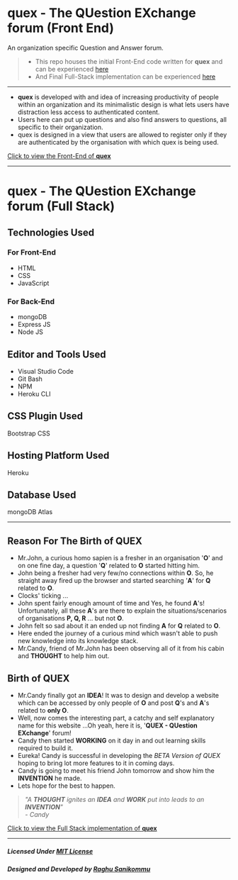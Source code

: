 # quex - The QUestion EXchange forum (Front End)
An organization specific Question and Answer forum.
> * This repo houses the initial Front-End code written for **quex** and can be experienced [here](https://quex.netlify.app) 
>  * And Final Full-Stack implementation can be experienced [here](https://quex.herokuapp.com)
***

* **quex** is developed with and idea of increasing productivity of people within an organization and its minimalistic design is what lets users have distraction less access to authenticated content. <br>
* Users here can put up questions and also find answers to questions, all specific to their organization.
* quex is designed in a view that users are allowed to register only if they are authenticated by the organisation with which quex is being used.

[Click to view the Front-End of **quex**](https://quex.netlify.app)

***

# quex - The QUestion EXchange forum (Full Stack)

## Technologies Used
### For Front-End
* HTML
* CSS
* JavaScript

### For Back-End
* mongoDB
* Express JS
* Node JS


## Editor and Tools Used
* Visual Studio Code
* Git Bash
* NPM
* Heroku CLI

## CSS Plugin Used
Bootstrap CSS

## Hosting Platform Used
Heroku

## Database Used
mongoDB Atlas


***


## Reason For The Birth of QUEX
* Mr.John, a curious homo sapien is a fresher in an organisation '**O**' and on one fine day, a question '**Q**' related to **O** started hitting him.
* John being a fresher had very few/no connections within **O**. So, he straight away fired up the browser and started searching '**A**' for **Q** related to **O**.
* Clocks' ticking ... 
* John spent fairly enough amount of time and Yes, he found **A**'s! Unfortunately, all these **A**'s are there to explain the situations/scenarios of organisations **P, Q, R** ... but not **O**.
* John felt so sad about it an ended up not finding **A** for **Q** related to **O**.
* Here ended the journey of a curious mind which wasn't able to push new knowledge into its knowledge stack.
* Mr.Candy, friend of Mr.John has been observing all of it from his cabin and **THOUGHT** to help him out.


## Birth of QUEX
* Mr.Candy finally got an **IDEA**! It was to design and develop a website which can be accessed by only people of **O** and post **Q**'s and **A**'s related to **only O**.
* Well, now comes the interesting part, a catchy and self explanatory name for this website ...Oh yeah, here it is, '**QUEX - QUestion EXchange**' forum!
* Candy then started **WORKING** on it day in and out learning skills required to build it.
* Eureka! Candy is successful in developing the _BETA Version of QUEX_ hoping to bring lot more features to it in coming days.
* Candy is going to meet his friend John tomorrow and show him the **INVENTION** he made.
* Lets hope for the best to happen.

> _"A **THOUGHT** ignites an **IDEA** and **WORK** put into leads to an **INVENTION**" <br> - Candy_

[Click to view the Full Stack implementation of **quex**](https://quex.herokuapp.com)


***


##### Licensed Under [MIT License](LICENSE)

##### Designed and Developed by [Raghu Sanikommu](https://raghu-sanikommu.netlify.app "Know More about Raghu Sanikommu")
